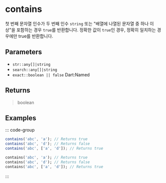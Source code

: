 # contains <Lang dart js />

첫 번째 문자열 인수가 두 번째 인수 `string` 또는 "배열에 나열된 문자열 중 하나 이상"을 포함하는 경우 `true`를 반환합니다. 정확한 값이 `true`인 경우, 정확히 일치하는 경우에만 true를 반환합니다.

## Parameters

- `str::any[]|string`
- `search::any[]|string`
- `exact::boolean || false` <span class="named">Dart:Named</span>

## Returns

> boolean

## Examples

::: code-group

```javascript [JavaScript]
contains('abc', 'a'); // Returns true
contains('abc', 'd'); // Returns false
contains('abc', ['a', 'd']); // Returns true
```

```dart [Dart]
contains('abc', 'a'); // Returns true
contains('abc', 'd'); // Returns false
contains('abc', ['a', 'd']); // Returns true
```

:::
